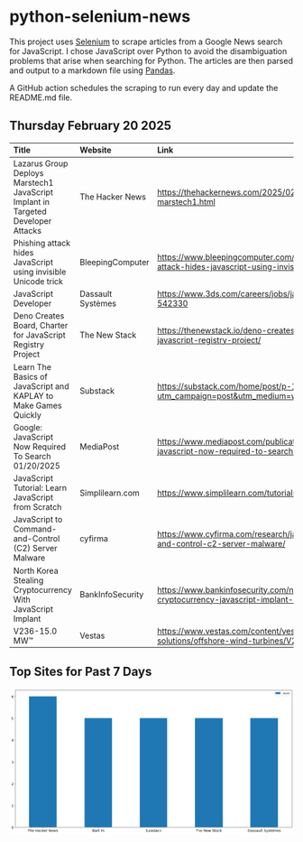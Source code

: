 # python-selenium-news

This project uses [Selenium](https://www.seleniumhq.org/) to scrape articles from a Google News search for JavaScript.
I chose JavaScript over Python to avoid the disambiguation problems that arise when searching for Python.
The articles are then parsed and output to a markdown file using [Pandas](https://pandas.pydata.org/).

A GitHub action schedules the scraping to run every day and update the README.md file.

## Thursday February 20 2025


| Title                                                                            | Website           | Link                                                                                                           |
|:---------------------------------------------------------------------------------|:------------------|:---------------------------------------------------------------------------------------------------------------|
| Lazarus Group Deploys Marstech1 JavaScript Implant in Targeted Developer Attacks | The Hacker News   | https://thehackernews.com/2025/02/lazarus-group-deploys-marstech1.html                                         |
| Phishing attack hides JavaScript using invisible Unicode trick                   | BleepingComputer  | https://www.bleepingcomputer.com/news/security/phishing-attack-hides-javascript-using-invisible-unicode-trick/ |
| JavaScript Developer                                                             | Dassault Systèmes | https://www.3ds.com/careers/jobs/javascript-developer-542330                                                   |
| Deno Creates Board, Charter for JavaScript Registry Project                      | The New Stack     | https://thenewstack.io/deno-creates-board-charter-for-javascript-registry-project/                             |
| Learn The Basics of JavaScript and KAPLAY to Make Games Quickly                  | Substack          | https://substack.com/home/post/p-157223830?utm_campaign=post&utm_medium=web                                    |
| Google: JavaScript Now Required To Search 01/20/2025                             | MediaPost         | https://www.mediapost.com/publications/article/402666/google-javascript-now-required-to-search.html            |
| JavaScript Tutorial: Learn JavaScript from Scratch                               | Simplilearn.com   | https://www.simplilearn.com/tutorials/javascript-tutorial                                                      |
| JavaScript to Command-and-Control (C2) Server Malware                            | cyfirma           | https://www.cyfirma.com/research/javascript-to-command-and-control-c2-server-malware/                          |
| North Korea Stealing Cryptocurrency With JavaScript Implant                      | BankInfoSecurity  | https://www.bankinfosecurity.com/north-korea-stealing-cryptocurrency-javascript-implant-a-27547                |
| V236-15.0 MW™                                                                    | Vestas            | https://www.vestas.com/content/vestas-com/global/en/energy-solutions/offshore-wind-turbines/V236-15MW          |
## Top Sites for Past 7 Days

![Graph of Top Sites](https://raw.githubusercontent.com/dan-mba/python-selenium-news/main/last-week.png)
